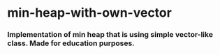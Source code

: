 # min-heap-with-own-vector
### Implementation of min heap that is using simple vector-like class. Made for education purposes.